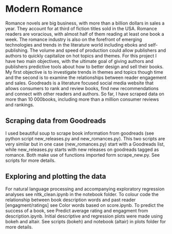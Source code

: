 # Modern Romance

Romance novels are big business, with more than a billion dollars in sales a year.  They account for at third of fiction titles sold in the USA. Romance readers are voracious, with almost half of them reading at least one book a week. The romance industry is also on the forefront of emerging technologies and trends in the literature world including eboks and self-publishing. The volume and speed of production could allow publishers and authors to quickly capitalize on hot topics and themes.
For this project I have two main objectives, with the ultimate goal of giving authors and publishers predictive tools about how to better design and sell their books. 
My first objective is to investigate trends in themes and topics though time  and the second is to examine the relationships between reader engagement and sales.
Goodreads is a literature focused social media website that allows consumers to rank and review books, find new recommendations and connect with other readers and authors. So far, I have scraped data on more than 10 000books, including more than a million consumer reviews and rankings.

## Scraping data from Goodreads
I used beautiful soup to scrape book information from goodreads (see python script new_releases.py and new_romances.py). This two scripts are very similar but in one case (new_romances.py) start with a Goodreads list, while new_releases.py starts with new releases on goodreads tagged as romance. Both make use of functions imported form scrape_new.py. See scripts for more details.

## Exploring and plotting the data
For natural language processing and accompanying exploratory regression analyses see nltk_clean.ipynb in the notebook folder. To colour code the relationship between book description words and past reader [engagment/ratings] see Color words based on score.ipynb. To predict the success of a book, see Predict average rating and engagment from description.ipynb. 
Initial descriptive and regression  plots were made using bokeh and altair. See scripts (bokeh)  and notebook (altair)  in plots folder for more details. 



